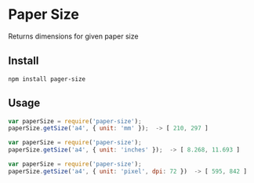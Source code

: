 # Paper Size
Returns dimensions for given paper size
## Install
```
npm install pager-size
```

## Usage
```js
var paperSize = require('paper-size');
paperSize.getSize('a4', { unit: 'mm' });  -> [ 210, 297 ]
```

 
```js
var paperSize = require('paper-size');
paperSize.getSize('a4', { unit: 'inches' });  -> [ 8.268, 11.693 ]
```

 
```js
var paperSize = require('paper-size');
paperSize.getSize('a4', { unit: 'pixel', dpi: 72 })  -> [ 595, 842 ]
```
